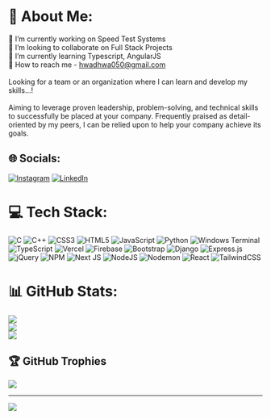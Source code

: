 # 💫 About Me:
🔭 I’m currently working on Speed Test Systems<br>👯 I’m looking to collaborate on Full Stack Projects<br>🌱 I’m currently learning Typescript, AngularJS<br>💬 How to reach me - hwadhwa050@gmail.com<br><br>Looking for a team or an organization where I can learn and develop my skills...!<br><br>Aiming to leverage proven leadership, problem-solving, and technical skills to successfully be placed at your company. Frequently praised as detail-oriented by my peers, I can be relied upon to help your company achieve its goals.


## 🌐 Socials:
[![Instagram](https://img.shields.io/badge/Instagram-%23E4405F.svg?logo=Instagram&logoColor=white)](https://instagram.com/harshwadhwa._) [![LinkedIn](https://img.shields.io/badge/LinkedIn-%230077B5.svg?logo=linkedin&logoColor=white)](https://linkedin.com/in/harsh-wadhwa-147680213/) 

# 💻 Tech Stack:
![C](https://img.shields.io/badge/c-%2300599C.svg?style=flat&logo=c&logoColor=white) ![C++](https://img.shields.io/badge/c++-%2300599C.svg?style=flat&logo=c%2B%2B&logoColor=white) ![CSS3](https://img.shields.io/badge/css3-%231572B6.svg?style=flat&logo=css3&logoColor=white) ![HTML5](https://img.shields.io/badge/html5-%23E34F26.svg?style=flat&logo=html5&logoColor=white) ![JavaScript](https://img.shields.io/badge/javascript-%23323330.svg?style=flat&logo=javascript&logoColor=%23F7DF1E) ![Python](https://img.shields.io/badge/python-3670A0?style=flat&logo=python&logoColor=ffdd54) ![Windows Terminal](https://img.shields.io/badge/Windows%20Terminal-%234D4D4D.svg?style=flat&logo=windows-terminal&logoColor=white) ![TypeScript](https://img.shields.io/badge/typescript-%23007ACC.svg?style=flat&logo=typescript&logoColor=white) ![Vercel](https://img.shields.io/badge/vercel-%23000000.svg?style=flat&logo=vercel&logoColor=white) ![Firebase](https://img.shields.io/badge/firebase-%23039BE5.svg?style=flat&logo=firebase) ![Bootstrap](https://img.shields.io/badge/bootstrap-%238511FA.svg?style=flat&logo=bootstrap&logoColor=white) ![Django](https://img.shields.io/badge/django-%23092E20.svg?style=flat&logo=django&logoColor=white) ![Express.js](https://img.shields.io/badge/express.js-%23404d59.svg?style=flat&logo=express&logoColor=%2361DAFB) ![jQuery](https://img.shields.io/badge/jquery-%230769AD.svg?style=flat&logo=jquery&logoColor=white) ![NPM](https://img.shields.io/badge/NPM-%23CB3837.svg?style=flat&logo=npm&logoColor=white) ![Next JS](https://img.shields.io/badge/Next-black?style=flat&logo=next.js&logoColor=white) ![NodeJS](https://img.shields.io/badge/node.js-6DA55F?style=flat&logo=node.js&logoColor=white) ![Nodemon](https://img.shields.io/badge/NODEMON-%23323330.svg?style=flat&logo=nodemon&logoColor=%BBDEAD) ![React](https://img.shields.io/badge/react-%2320232a.svg?style=flat&logo=react&logoColor=%2361DAFB) ![TailwindCSS](https://img.shields.io/badge/tailwindcss-%2338B2AC.svg?style=flat&logo=tailwind-css&logoColor=white)
# 📊 GitHub Stats:
![](https://github-readme-stats.vercel.app/api?username=harywadhwa&theme=default&hide_border=false&include_all_commits=false&count_private=false)<br/>
![](https://github-readme-streak-stats.herokuapp.com/?user=harywadhwa&theme=default&hide_border=false)<br/>
![](https://github-readme-stats.vercel.app/api/top-langs/?username=harywadhwa&theme=default&hide_border=false&include_all_commits=false&count_private=false&layout=compact)

## 🏆 GitHub Trophies
![](https://github-profile-trophy.vercel.app/?username=harywadhwa&theme=radical&no-frame=false&no-bg=false&margin-w=4)

---
[![](https://visitcount.itsvg.in/api?id=harywadhwa&icon=0&color=0)](https://visitcount.itsvg.in)

<!-- Proudly created with GPRM ( https://gprm.itsvg.in ) -->
